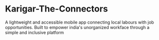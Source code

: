 # Karigar-The-Connectors
A lightweight and accessible mobile app connecting local labours with job opportunities. Built to empower india's unorganized workface through a simple and inclusive platform
